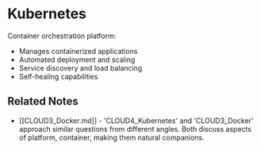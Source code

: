 # Kubernetes

Container orchestration platform:
- Manages containerized applications
- Automated deployment and scaling
- Service discovery and load balancing
- Self-healing capabilities

## Related Notes

- [[CLOUD3_Docker.md]] - 'CLOUD4_Kubernetes' and 'CLOUD3_Docker' approach similar questions from different angles. Both discuss aspects of platform, container, making them natural companions.

